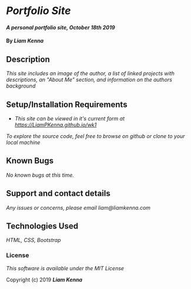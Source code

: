 # _Portfolio Site_

#### _A personal portfolio site, October 18th 2019_

#### By _**Liam Kenna**_

## Description

_This site includes an image of the author, a list of linked projects with descriptions, an "About Me" section, and information on the authors background_

## Setup/Installation Requirements

* _This site can be viewed in it's current form at https://LiamPKenna.github.io/wk1_

_To explore the source code, feel free to browse on github or clone to your local machine_

## Known Bugs

_No known bugs at this time._

## Support and contact details

_Any issues or concerns, please email liam@liamkenna.com_

## Technologies Used

_HTML, CSS, Bootstrap_

### License

*This software is available under the MIT License*

Copyright (c) 2019 **_Liam Kenna_**
